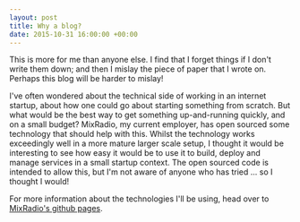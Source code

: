 ```yaml
---
layout: post
title: Why a blog?
date: 2015-10-31 16:00:00 +00:00
---
```


This is more for me than anyone else. I find that I forget things if I don't write them down; and then I mislay the piece
of paper that I wrote on. Perhaps this blog will be harder to mislay!

I've often wondered about the technical side of working in an internet startup, about how one could go about starting something from scratch. But what would be the best
way to get something up-and-running quickly, and on a small budget? MixRadio, my current employer, has open sourced some technology
that should help with this. Whilst the technology works exceedingly well in a more mature larger scale setup, I thought it would be interesting to see how easy it would be to use it to build, deploy and manage services in a small startup context. The open sourced code is intended to allow this, but I'm not aware of anyone who has tried ... so I thought I would!

For more information about the technologies I'll be using, head over to [MixRadio's github pages](https://github.com/mixradio).
